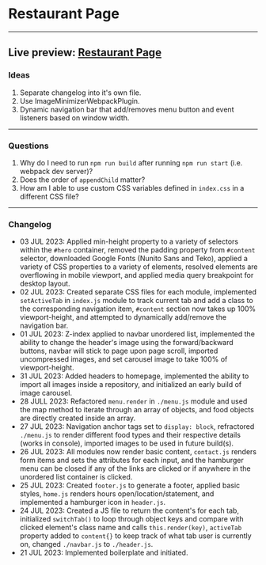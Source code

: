 # Restaurant Page
---
Live preview: [Restaurant Page](https://mikeycos.github.io/theOdinProject/javaScript/projects/restaurant-page/dist)
---
### Ideas
1. Separate changelog into it's own file.
2. Use ImageMinimizerWebpackPlugin.
3. Dynamic navigation bar that add/removes menu button and event listeners based on window width.
---
### Questions
1. Why do I need to run `npm run build` after running `npm run start` (i.e. webpack dev server)?  
2. Does the order of `appendChild` matter?
3. How am I able to use custom CSS variables defined in `index.css` in a different CSS file?
---
### Changelog
- 03 JUL 2023: Applied min-height property to a variety of selectors within the `#hero` container, removed the padding property from `#content` selector, downloaded Google Fonts (Nunito Sans and Teko), applied a variety of CSS properties to a variety of elements, resolved elements are overflowing in mobile viewport, and applied media query breakpoint for desktop layout.  
- 02 JUL 2023: Created separate CSS files for each module, implemented `setActiveTab` in `index.js` module to track current tab and add a class to the corresponding navigation item, `#content` section now takes up 100% viewport-height, and attempted to dynamically add/remove the navigation bar.  
- 01 JUL 2023: Z-index applied to navbar unordered list, implemented the ability to change the header's image using the forward/backward buttons, navbar will stick to page upon page scroll, imported uncompressed images, and set carousel image to take 100% of viewport-height.  
- 31 JUL 2023: Added headers to homepage, implemented the ability to import all images inside a repository, and initialized an early build of image carousel.  
- 28 JULL 2023: Refactored `menu.render` in `./menu.js` module and used the map method to iterate through an array of objects, and food objects are directly created inside an array.  
- 27 JUL 2023: Navigation anchor tags set to `display: block`, refractored `./menu.js` to render different food types and their respective details (works in console), imported images to be used in future build(s).  
- 26 JUL 2023: All modules now render basic content, `contact.js` renders form items and sets the attributes for each input, and the hamburger menu can be closed if any of the links are clicked or if anywhere in the unordered list container is clicked.  
- 25 JUL 2023: Created `footer.js` to generate a footer, applied basic styles, `home.js` renders hours open/location/statement, and implemented a hamburger icon in `header.js`.  
- 24 JUL 2023: Created a JS file to return the content's for each tab, initialized `switchTab()` to loop through object keys and compare with clicked element's class name and calls `this.render(key)`, `activeTab` property added to `content{}` to keep track of what tab user is currently on, changed `./navbar.js` to `./header.js`.  
- 21 JUL 2023: Implemented boilerplate and initiated.  